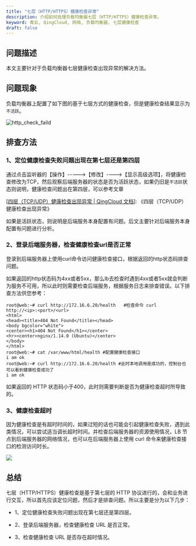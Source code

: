 ```yaml
---
title: "七层（HTTP/HTTPS）健康检查异常"
description: 介绍如何处理负载均衡器七层（HTTP/HTTPS）健康检查异常。
keyword: 青云, QingCloud, 网络, 负载均衡器, 七层健康检查
draft: false
---
```


## 问题描述

本文主要针对于负载均衡器七层健康检查出现异常的解决方法。

## 问题现象

负载均衡器上配置了如下图的基于七层方式的健康检查，但是健康检查结果显示为`不活跃`。

![http_check_faild](../../_images/http_check_faild.png)

## 排查方法

### 1、定位健康检查失败问题出现在第七层还是第四层

通过点击监听器的【操作】----->【修改】---->【显示高级选项】，将健康检查修改为TCP，然后观察后端服务器的状态是否为活跃状态，如果仍旧是`不活跃`状态则说明，健康检查问题出在第四层，可以参考文章

[[四层（TCP/UDP）健康检查出现异常 | QingCloud 文档](http://localhost:1313/network/loadbalancer/faq/tcp_check_fialed/)]: 《四层（TCP/UDP）健康检查出现异常》

如果是活跃状态，则说明是后端服务本身配置有问题。后文主要针对后端服务本身配置有问题进行分析。

### 2、登录后端服务器，检查健康检查url是否正常

登录到后端服务器上使用curl命令访问健康检查接口，根据返回的http状态码排查问题。

如果返回的http状态码为4xx或者5xx，那么lb去检查时遇到4xx或者5xx就会判断为服务不可用，所以此时则需要检查后端服务，根据服务日志来排查错误。以下排查方法供您参考：

```
root@web:~# curl http://172.16.6.20/health   #检查命令 curl http://<ip>:<port>/<url>
<html>
<head><title>404 Not Found</title></head>
<body bgcolor="white">
<center><h1>404 Not Found</h1></center>
<hr><center>nginx/1.14.0 (Ubuntu)</center>
</body>
</html>
root@web:~# cat /var/www/html/health #配置健康检查接口
i am ok
root@web:~# curl http://172.16.6.20/health #此时本地调用是成功的，控制台也可以看到健康检查成功了
i am ok
```

如果返回的 HTTP 状态码小于400，此时则需要判断是否为健康检查超时所导致的。

### 3、健康检查超时

因为健康检查是有超时时间的，如果过短的话也可能会引起健康检查失败，遇到此类情况，可以尝试适当调长超时时间。并检查后端服务器的资源使用情况，LB 节点到后端服务器的网络情况，也可以在后端服务器上使用 curl 命令来健康检查接口的检测访问时长。

![](../../_images/time_out.png)

## 总结

七层（HTTP/HTTPS）健康检查是基于第七层的 HTTP 协议进行的，会和业务进行交互，所以首先应该定位问题，然后才是排查问题。所以主要是分为以下几步：
- 1、定位健康检查失败问题出现在第七层还是第四层。

- 2、登录后端服务器，检查健康检查 URL 是否正常。

- 3、检查健康检查 URL 是否存在超时情况。